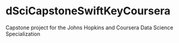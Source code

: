 # dSciCapstoneSwiftKeyCoursera
Capstone project for the Johns Hopkins and Coursera Data Science Specialization
